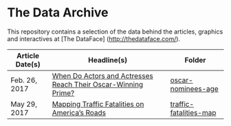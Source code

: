 # The Data Archive
This repository contains a selection of the data behind the articles, graphics and interactives at [The DataFace] (http://thedataface.com/).


Article Date(s) | Headline(s) | Folder
---|---------|-------------
Feb. 26, 2017 | [When Do Actors and Actresses Reach Their Oscar-Winning Prime?](http://thedataface.com/oscar-nominees-age/) | [oscar-nominees-age](oscar-nominees-age)
May 29, 2017 | [Mapping Traffic Fatalities on America’s Roads](http://thedataface.com/traffic-fatalities/) | [traffic-fatalities-map](traffic-fatalities-map)
